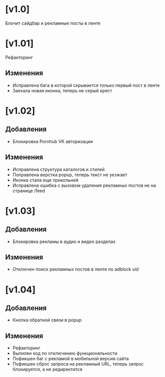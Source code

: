 # [v1.0]

Блочит сайдбар и рекламные посты в ленте

# [v1.01]

Рефакторинг

## Изменения
- Исправлена бага в которой скрывается только первый пост в ленте
- Заехала новая иконка, теперь не серый крест

# [v1.02]

## Добавления
- Блокировка Pornhub VK авторизации

## Изменения
- Исправлена структура каталогов и стилей
- Поправлена верстка popup, теперь текст не уезжает
- Иконка стала еще прикольней
- Исправлена ошибка с вызовом удаления рекламных постов не на странице /feed

# [v1.03]

## Добавления
- Блокировка рекламы в аудио и видео разделах

## Изменения
- Отключен поиск рекламных постов в ленте по adblock uid

# [v1.04]

## Добавления
- Кнопка обратной связи в popup

## Изменения
- Рефакторинг
- Выпилен код по отключению функциональности
- Пофикшен баг с рекламой в мобильной версии сайта
- Пофикшен сброс запроса на рекламный URL, теперь запрос блокируется, а не редиректится